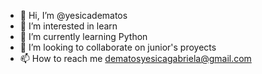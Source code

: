 - 👋 Hi, I’m @yesicadematos
- 👀 I’m interested in learn
- 🌱 I’m currently learning Python
- 💞️ I’m looking to collaborate on junior's proyects
- 📫 How to reach me dematosyesicagabriela@gmail.com

<!---
yesicadematos/yesicadematos is a ✨ special ✨ repository because its `README.md` (this file) appears on your GitHub profile.
You can click the Preview link to take a look at your changes.
--->
